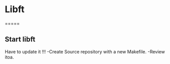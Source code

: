 # Libft
=====
## Start libft

Have to update it !!!
-Create Source repository with a new Makefile.
-Review itoa.

